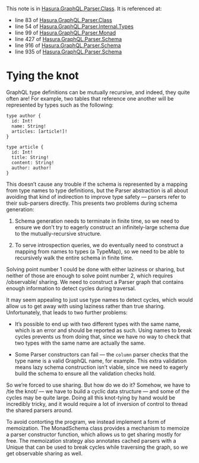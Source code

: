 This note is in [Hasura.GraphQL.Parser.Class](https://github.com/hasura/graphql-engine/blob/master/server/src-lib/Hasura/GraphQL/Parser/Class.hs#L15).
It is referenced at:
  - line 83 of [Hasura.GraphQL.Parser.Class](https://github.com/hasura/graphql-engine/blob/master/server/src-lib/Hasura/GraphQL/Parser/Class.hs#L83)
  - line 54 of [Hasura.GraphQL.Parser.Internal.Types](https://github.com/hasura/graphql-engine/blob/master/server/src-lib/Hasura/GraphQL/Parser/Internal/Types.hs#L54)
  - line 99 of [Hasura.GraphQL.Parser.Monad](https://github.com/hasura/graphql-engine/blob/master/server/src-lib/Hasura/GraphQL/Parser/Monad.hs#L99)
  - line 427 of [Hasura.GraphQL.Parser.Schema](https://github.com/hasura/graphql-engine/blob/master/server/src-lib/Hasura/GraphQL/Parser/Schema.hs#L427)
  - line 916 of [Hasura.GraphQL.Parser.Schema](https://github.com/hasura/graphql-engine/blob/master/server/src-lib/Hasura/GraphQL/Parser/Schema.hs#L916)
  - line 935 of [Hasura.GraphQL.Parser.Schema](https://github.com/hasura/graphql-engine/blob/master/server/src-lib/Hasura/GraphQL/Parser/Schema.hs#L935)

# Tying the knot

GraphQL type definitions can be mutually recursive, and indeed, they quite often
are! For example, two tables that reference one another will be represented by
types such as the following:

    type author {
      id: Int!
      name: String!
      articles: [article!]!
    }

    type article {
      id: Int!
      title: String!
      content: String!
      author: author!
    }

This doesn’t cause any trouble if the schema is represented by a mapping from
type names to type definitions, but the Parser abstraction is all about avoiding
that kind of indirection to improve type safety — parsers refer to their
sub-parsers directly. This presents two problems during schema generation:

  1. Schema generation needs to terminate in finite time, so we need to ensure
     we don’t try to eagerly construct an infinitely-large schema due to the
     mutually-recursive structure.

  2. To serve introspection queries, we do eventually need to construct a
     mapping from names to types (a TypeMap), so we need to be able to
     recursively walk the entire schema in finite time.

Solving point number 1 could be done with either laziness or sharing, but
neither of those are enough to solve point number 2, which requires /observable/
sharing. We need to construct a Parser graph that contains enough information to
detect cycles during traversal.

It may seem appealing to just use type names to detect cycles, which would allow
us to get away with using laziness rather than true sharing. Unfortunately, that
leads to two further problems:

  * It’s possible to end up with two different types with the same name, which
    is an error and should be reported as such. Using names to break cycles
    prevents us from doing that, since we have no way to check that two types
    with the same name are actually the same.

  * Some Parser constructors can fail — the `column` parser checks that the type
    name is a valid GraphQL name, for example. This extra validation means lazy
    schema construction isn’t viable, since we need to eagerly build the schema
    to ensure all the validation checks hold.

So we’re forced to use sharing. But how do we do it? Somehow, we have to /tie
the knot/ — we have to build a cyclic data structure — and some of the cycles
may be quite large. Doing all this knot-tying by hand would be incredibly
tricky, and it would require a lot of inversion of control to thread the shared
parsers around.

To avoid contorting the program, we instead implement a form of memoization. The
MonadSchema class provides a mechanism to memoize a parser constructor function,
which allows us to get sharing mostly for free. The memoization strategy also
annotates cached parsers with a Unique that can be used to break cycles while
traversing the graph, so we get observable sharing as well.
